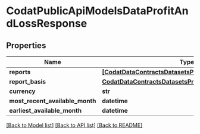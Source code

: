 # CodatPublicApiModelsDataProfitAndLossResponse


## Properties
Name | Type | Description | Notes
------------ | ------------- | ------------- | -------------
**reports** | [**[CodatDataContractsDatasetsProfitAndLossReport]**](CodatDataContractsDatasetsProfitAndLossReport.md) |  | 
**report_basis** | [**CodatDataContractsDatasetsProfitAndLossReportingType**](CodatDataContractsDatasetsProfitAndLossReportingType.md) |  | 
**currency** | **str** |  | 
**most_recent_available_month** | **datetime** |  | 
**earliest_available_month** | **datetime** |  | 

[[Back to Model list]](../README.md#documentation-for-models) [[Back to API list]](../README.md#documentation-for-api-endpoints) [[Back to README]](../README.md)


